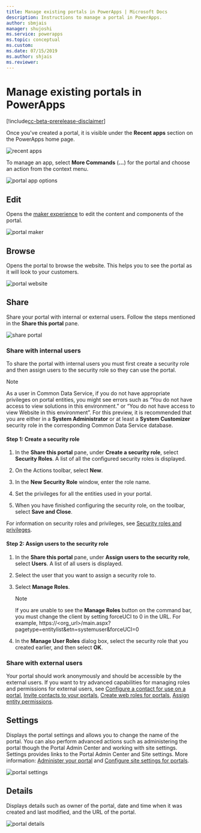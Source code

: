 ```yaml
---
title: Manage existing portals in PowerApps | Microsoft Docs
description: Instructions to manage a portal in PowerApps.
author: sbmjais
manager: shujoshi
ms.service: powerapps
ms.topic: conceptual
ms.custom: 
ms.date: 07/15/2019
ms.author: shjais
ms.reviewer:
---
```


# Manage existing portals in PowerApps

[!include[cc-beta-prerelease-disclaimer](../../includes/cc-beta-prerelease-disclaimer.md)]

Once you've created a portal, it is visible under the **Recent apps** section on the PowerApps home page.

![recent apps](media/recent-apps.png "Recent apps")  

To manage an app, select **More Commands** (**…**) for the portal and choose an action from the context menu.

![portal app options](media/portal-app-options.png "Portal app options")  

## Edit

Opens the [maker experience](maker-experience-anatomy.md) to edit the content and components of the portal.  

![portal maker](media/portal-maker.png "Portal maker")  

## Browse

Opens the portal to browse the website. This helps you to see the portal as it will look to your customers.

![portal website](media/portal-website.png "Portal website")  

## Share

Share your portal with internal or external users. Follow the steps mentioned in the **Share this portal** pane.

![share portal](media/share-portal.png "Share portal")  

### Share with internal users

To share the portal with internal users you must first create a security role and then assign users to the security role so they can use the portal.

> [!NOTE]
> As a user in Common Data Service, if you do not have appropriate privileges on portal entities, you might see errors such as “You do not have access to view solutions in this environment.” or “You do not have access to view Website in this environment”. For this preview, it is recommended that you are either in a **System Administrator** or at least a **System Customizer** security role in the corresponding Common Data Service database.

#### Step 1: Create a security role

1.  In the **Share this portal** pane, under **Create a security role**, select **Security Roles**. A list of all the configured security roles is displayed.

2.  On the Actions toolbar, select **New**.

3.  In the **New Security Role** window, enter the role name.

4.  Set the privileges for all the entities used in your portal.

5.  When you have finished configuring the security role, on the toolbar, select **Save and Close**.

For information on security roles and privileges, see [Security roles and privileges](https://docs.microsoft.com/en-us/dynamics365/customer-engagement/admin/security-roles-privileges).  

#### Step 2: Assign users to the security role

1.  In the **Share this portal** pane, under **Assign users to the security role**, select **Users**. A list of all users is displayed.

2.  Select the user that you want to assign a security role to.

3.  Select **Manage Roles**.

    > [!NOTE]
    > If you are unable to see the **Manage Roles** button on the command bar, you must change the client by setting forceUCI to 0 in the URL. For example, https://&lt;org\_url&gt;/main.aspx?pagetype=entitylist&etn=systemuser&forceUCI=0

4.  In the **Manage User Roles** dialog box, select the security role that you created earlier, and then select **OK**.

### Share with external users

Your portal should work anonymously and should be accessible by the external users. If you want to try advanced capabilities for managing roles and permissions for external users, see [Configure a contact for use on a portal](https://docs.microsoft.com/en-us/dynamics365/customer-engagement/portals/configure-contacts), [Invite contacts to your portals](https://docs.microsoft.com/en-us/dynamics365/customer-engagement/portals/invite-contacts), [Create web roles for portals](https://docs.microsoft.com/en-us/dynamics365/customer-engagement/portals/create-web-roles), [Assign entity permissions](https://docs.microsoft.com/en-us/dynamics365/customer-engagement/portals/assign-entity-permissions).  

## Settings

Displays the portal settings and allows you to change the name of the portal. You can also perform advanced actions such as administering the portal though the Portal Admin Center and working with site settings. Settings provides links to the Portal Admin Center and Site settings. More information: [Administer your portal](https://docs.microsoft.com/en-us/dynamics365/customer-engagement/portals/manage-portal) and [Configure site settings for portals](https://docs.microsoft.com/en-us/dynamics365/customer-engagement/portals/configure-site-settings).  

![portal settings](media/portal-settings.png "Portal settings")  

## Details

Displays details such as owner of the portal, date and time when it was created and last modified, and the URL of the portal.

![portal details](media/portal-details.png "Portal details")  







